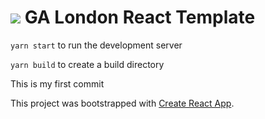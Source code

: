 # ![](https://ga-dash.s3.amazonaws.com/production/assets/logo-9f88ae6c9c3871690e33280fcf557f33.png) GA London React Template

`yarn start` to run the development server

`yarn build` to create a build directory

This is my first commit

This project was bootstrapped with [Create React App](https://github.com/facebook/create-react-app).

